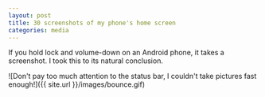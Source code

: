```yaml
---
layout: post
title: 30 screenshots of my phone's home screen
categories: media
---
```


If you hold lock and volume-down on an Android phone, it takes a screenshot. I took this to its natural conclusion.

![Don't pay too much attention to the status bar, I couldn't take pictures fast enough!]({{ site.url }}/images/bounce.gif)
